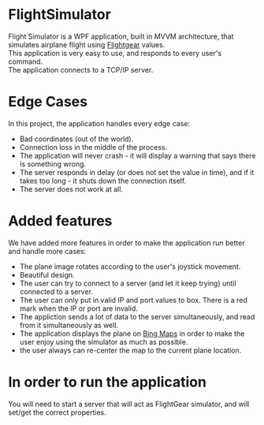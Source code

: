 # FlightSimulator
Flight Simulator is a WPF application, built in MVVM architecture, that simulates airplane flight using [Flightgear](https://www.flightgear.org/) values.<br />
This application is very easy to use, and responds to every user's command.<br />
The application connects to a TCP/IP server.<br />

# Edge Cases
In this project, the application handles every edge case: 
 - Bad coordinates (out of the world).
 - Connection loss in the middle of the process.
 - The application will never crash - it will display a warning that says there is something wrong.
 - The server responds in delay (or does not set the value in time), and if it takes too long - it shuts down the connection itself.
 - The server does not work at all.
 
 # Added features
 We have added more features in order to make the application run better and handle more cases:
  - The plane image rotates according to the user's joystick movement.
  - Beautiful design.
  - The user can try to connect to a server (and let it keep trying) until connected to a server.
  - The user can only put in valid IP and port values to box. There is a red mark when the IP or port are invalid.
  - The appliction sends a lot of data to the server simultaneously, and read from it simultaneously as well.
  - The application displays the plane on [Bing Maps](https://www.bing.com/maps) in order to make the user enjoy using the simulator as much as possible.
  - the user always can re-center the map to the current plane location.
  
  # In order to run the application
  You will need to start a server that will act as FlightGear simulator, and will set/get the correct properties.
